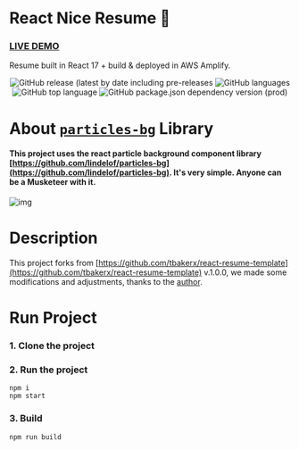 # React Nice Resume :page_with_curl:

### [LIVE DEMO](https://master.d3ot2k8dxtwove.amplifyapp.com/)

Resume built in React 17 + build & deployed in AWS Amplify.

<div align="center">

<img alt="GitHub release (latest by date including pre-releases" src="https://img.shields.io/github/v/release/impesud/react-resume?include_prereleases">

<img alt="GitHub languages" src="https://img.shields.io/github/languages/count/impesud/react-resume?style=flat">

<img alt="GitHub top language" src="https://img.shields.io/github/languages/top/impesud/react-resume?style=flat">

<img alt="GitHub package.json dependency version (prod)" src="https://img.shields.io/github/package-json/dependency-version/impesud/react-resume/react?style=flat">

</div>

# About [`particles-bg`](https://github.com/lindelof/particles-bg) Library
#### This project uses the react particle background component library [https://github.com/lindelof/particles-bg](https://github.com/lindelof/particles-bg). It's very simple. Anyone can be a Musketeer with it.

![img](https://github.com/lindelof/particles-bg/raw/master/image/03.jpg?raw=true)

# Description
This project forks from [https://github.com/tbakerx/react-resume-template](https://github.com/tbakerx/react-resume-template) v.1.0.0, we made some modifications and adjustments, thanks to the [author](https://github.com/tbakerx).

# Run Project
### 1. Clone the project

### 2. Run the project
```shell
npm i
npm start
```

### 3. Build
```shell
npm run build
```

